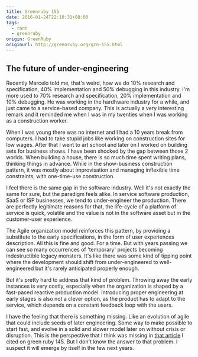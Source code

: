 ```yaml
---
title: Greenruby 155
date: 2016-01-24T22:10:31+08:00
tags:
  - rant
  - greenruby
origin: GreenRuby
originurl: http://greenruby.org/grn-155.html
---
```

## The future of under-engineering

Recently Marcelo told me, that's weird, how we do 10% research and
specification, 40% implementation and 50% debugging in this industry. I'm more
used to 70% research and specification, 20% implementation and 10% debugging.
He was working in the hardhware industry for a while, and just came to a
service-based company. This is actually a very interesting remark and it
reminded me when I was in my twenties when I was working as a construction
worker.

When I was young there was no internet and I had a 10 years break from
computers. I had to take stupid jobs like working on construction sites for
low wages. After that I went to art school and later on I worked on building
sets for business shows. I have been shocked by the gap between those 2
worlds. When building a house, there is so much time spent writing plans,
thinking things in advance. While in the show-business construction pattern,
it was mostly about improvisation and managing inflexible time constraints,
with one-time-use construction.

I feel there is the same gap in the software industry. Well it's not exactly
the same for sure, but the paradigm feels alike. In service software
production, SaaS or ISP businesses, we tend to under-engineer the production.
There are perfectly legitimate reasons for that, the life-cycle of a platform
of service is quick, volatile and the value is not in the software asset but
in the customer-user experience.

The Agile organization model reinforces this pattern, by providing a
substitute to the early specifications, in the form of user experiences
description. All this is fine and good. For a time. But with years passing we
can see so many occurrences of 'temporary' projects becoming indestructible
legacy monsters. It's like there was some kind of tipping point where the
development should shift from under-engineered to well-engineered but it's
rarely anticipated properly enough.

But it's pretty hard to address that kind of problem. Throwing away the early
instances is very costly, especially when the organization is shaped by a
fast-paced reactive production model. Introducing proper engineering at early
stages is also not a clever option, as the product has to adapt to the
service, which depends on a constant feedback loop with the users.

I have the feeling that there is something missing. Like an evolution of agile
that could include seeds of later engineering. Some way to make possible to
start fast, and evolve in a solid and slower model later on without crisis or
disruption. This is the perspective that I think was missing in [that
article][engineers] I cited on green ruby 145. But I don't know the answer to
that problem. I suspect it will emerge by itself in the few next years.

[engineers]: http://www.businessinsider.com/why-computer-programmers-need-to-stop-calling-themselves-engineers-already-2015-11
